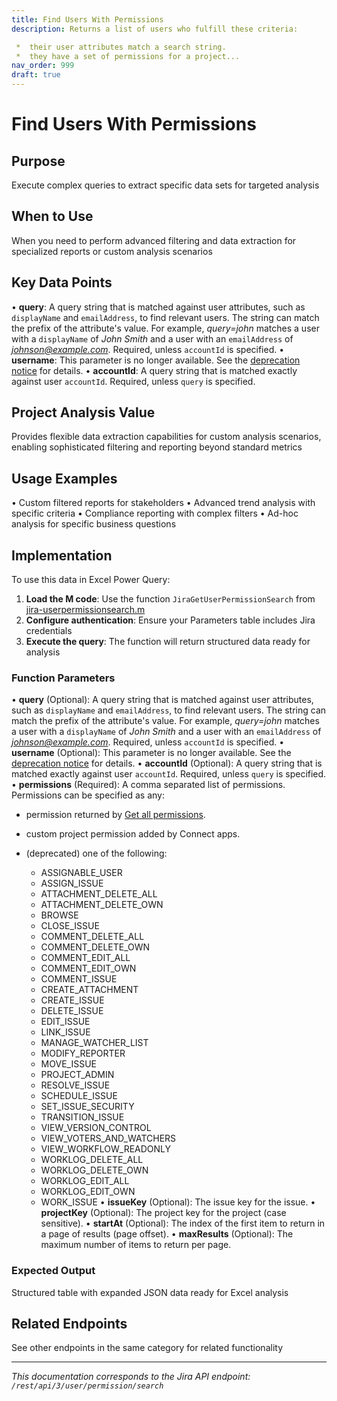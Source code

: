 ```yaml
---
title: Find Users With Permissions
description: Returns a list of users who fulfill these criteria:

 *  their user attributes match a search string.
 *  they have a set of permissions for a project...
nav_order: 999
draft: true
---
```


# Find Users With Permissions

## Purpose
Execute complex queries to extract specific data sets for targeted analysis

## When to Use
When you need to perform advanced filtering and data extraction for specialized reports or custom analysis scenarios

## Key Data Points
• **query**: A query string that is matched against user attributes, such as `displayName` and `emailAddress`, to find relevant users. The string can match the prefix of the attribute's value. For example, *query=john* matches a user with a `displayName` of *John Smith* and a user with an `emailAddress` of *johnson@example.com*. Required, unless `accountId` is specified.
• **username**: This parameter is no longer available. See the [deprecation notice](https://developer.atlassian.com/cloud/jira/platform/deprecation-notice-user-privacy-api-migration-guide/) for details.
• **accountId**: A query string that is matched exactly against user `accountId`. Required, unless `query` is specified.

## Project Analysis Value
Provides flexible data extraction capabilities for custom analysis scenarios, enabling sophisticated filtering and reporting beyond standard metrics

## Usage Examples
• Custom filtered reports for stakeholders
• Advanced trend analysis with specific criteria
• Compliance reporting with complex filters
• Ad-hoc analysis for specific business questions

## Implementation
To use this data in Excel Power Query:

1. **Load the M code**: Use the function `JiraGetUserPermissionSearch` from [jira-userpermissionsearch.m](../assets/jira-userpermissionsearch.m)
2. **Configure authentication**: Ensure your Parameters table includes Jira credentials
3. **Execute the query**: The function will return structured data ready for analysis

### Function Parameters
• **query** (Optional): A query string that is matched against user attributes, such as `displayName` and `emailAddress`, to find relevant users. The string can match the prefix of the attribute's value. For example, *query=john* matches a user with a `displayName` of *John Smith* and a user with an `emailAddress` of *johnson@example.com*. Required, unless `accountId` is specified.
• **username** (Optional): This parameter is no longer available. See the [deprecation notice](https://developer.atlassian.com/cloud/jira/platform/deprecation-notice-user-privacy-api-migration-guide/) for details.
• **accountId** (Optional): A query string that is matched exactly against user `accountId`. Required, unless `query` is specified.
• **permissions** (Required): A comma separated list of permissions. Permissions can be specified as any:

 *  permission returned by [Get all permissions](#api-rest-api-3-permissions-get).
 *  custom project permission added by Connect apps.
 *  (deprecated) one of the following:
    
     *  ASSIGNABLE\_USER
     *  ASSIGN\_ISSUE
     *  ATTACHMENT\_DELETE\_ALL
     *  ATTACHMENT\_DELETE\_OWN
     *  BROWSE
     *  CLOSE\_ISSUE
     *  COMMENT\_DELETE\_ALL
     *  COMMENT\_DELETE\_OWN
     *  COMMENT\_EDIT\_ALL
     *  COMMENT\_EDIT\_OWN
     *  COMMENT\_ISSUE
     *  CREATE\_ATTACHMENT
     *  CREATE\_ISSUE
     *  DELETE\_ISSUE
     *  EDIT\_ISSUE
     *  LINK\_ISSUE
     *  MANAGE\_WATCHER\_LIST
     *  MODIFY\_REPORTER
     *  MOVE\_ISSUE
     *  PROJECT\_ADMIN
     *  RESOLVE\_ISSUE
     *  SCHEDULE\_ISSUE
     *  SET\_ISSUE\_SECURITY
     *  TRANSITION\_ISSUE
     *  VIEW\_VERSION\_CONTROL
     *  VIEW\_VOTERS\_AND\_WATCHERS
     *  VIEW\_WORKFLOW\_READONLY
     *  WORKLOG\_DELETE\_ALL
     *  WORKLOG\_DELETE\_OWN
     *  WORKLOG\_EDIT\_ALL
     *  WORKLOG\_EDIT\_OWN
     *  WORK\_ISSUE
• **issueKey** (Optional): The issue key for the issue.
• **projectKey** (Optional): The project key for the project (case sensitive).
• **startAt** (Optional): The index of the first item to return in a page of results (page offset).
• **maxResults** (Optional): The maximum number of items to return per page.

### Expected Output
Structured table with expanded JSON data ready for Excel analysis

## Related Endpoints
See other endpoints in the same category for related functionality

---
*This documentation corresponds to the Jira API endpoint: `/rest/api/3/user/permission/search`*
